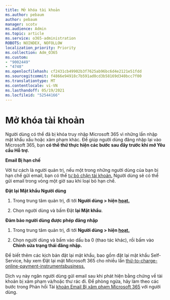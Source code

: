 ```yaml
---
title: Mở khóa tài khoản
ms.author: pebaum
author: pebaum
manager: scotv
ms.audience: Admin
ms.topic: article
ms.service: o365-administration
ROBOTS: NOINDEX, NOFOLLOW
localization_priority: Priority
ms.collection: Adm_O365
ms.custom:
- "9002449"
- "4748"
ms.openlocfilehash: cf2431cb49902b3f7625ab96bc6d4e2121e51fdd
ms.sourcegitcommit: f4866e94918c7b591ad0cd3b58169d340bcc7f00
ms.translationtype: MT
ms.contentlocale: vi-VN
ms.lasthandoff: 05/19/2021
ms.locfileid: "52544166"
---
```

# <a name="unlocking-an-account"></a>Mở khóa tài khoản

Người dùng có thể đã bị khóa truy nhập Microsoft 365 vì những lần nhập mật khẩu xấu hoặc xâm phạm khác. Để giúp người dùng đăng nhập lại vào Microsoft 365, bạn **có thể thử thực hiện các bước sau đây trước khi mở Yêu cầu Hỗ trợ.** 

**Email Bị hạn chế**

Với tư cách là người quản trị, nếu một trong những người dùng của bạn bị hạn chế gửi email, bạn có thể [tự bỏ chặn tài khoản.](/microsoft-365/security/office-365-security/removing-user-from-restricted-users-portal-after-spam) Người dùng sẽ có thể gửi email trong vòng một giờ sau khi loại bỏ hạn chế.

**Đặt lại Mật khẩu Người dùng**

1. Trong trung tâm quản trị, đi tới **Người dùng > hiện [hoạt.](https://admin.microsoft.com/Adminportal/Home?source=applauncher#/users)**

2. Chọn người dùng và bấm Đặt **lại Mật khẩu**.

**Đảm bảo người dùng được phép đăng nhập**

1. Trong trung tâm quản trị, đi tới **Người dùng > hiện [hoạt.](https://admin.microsoft.com/Adminportal/Home?source=applauncher#/users)**

2. Chọn người dùng và bấm vào dấu ba 0 (thao tác khác), rồi bấm vào **Chỉnh sửa trạng thái đăng nhập.**

Để biết thêm các kịch bản đặt lại mật khẩu, bao gồm đặt lại mật khẩu Self-Service, hãy xem Đặt lại mật Microsoft 365 cho nhiều lần [thử-to-charge-online-payment-instrumentsbusiness.](/microsoft-365/admin/add-users/reset-passwords)

Dịch vụ này ngăn người dùng gửi email sau khi phát hiện bằng chứng về tài khoản bị xâm phạm và/hoặc thư rác đi. Để phòng ngừa, hãy làm theo các bước trong Phản hồi Tài [khoản Email Bị xâm phạm Microsoft 365](/microsoft-365/security/office-365-security/responding-to-a-compromised-email-account) với người dùng.
